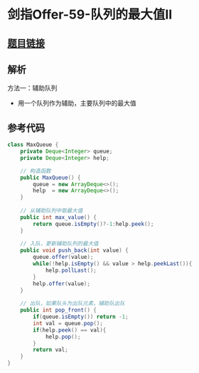 # 剑指Offer-59-队列的最大值II

## [题目链接](https://leetcode-cn.com/problems/dui-lie-de-zui-da-zhi-lcof/)

## 解析
方法一：辅助队列
- 用一个队列作为辅助，主要队列中的最大值

## 参考代码
```Java
class MaxQueue {
    private Deque<Integer> queue;
    private Deque<Integer> help;

    // 构造函数
    public MaxQueue() {
        queue = new ArrayDeque<>();
        help  = new ArrayDeque<>(); 
    }
    
    // 从辅助队列中取最大值
    public int max_value() {
        return queue.isEmpty()?-1:help.peek();
    }
    
    // 入队，更新辅助队列的最大值
    public void push_back(int value) {
        queue.offer(value);
        while(!help.isEmpty() && value > help.peekLast()){
            help.pollLast();
        }
        help.offer(value);
    }
    
    // 出队，如果队头为出队元素，辅助队出队
    public int pop_front() {
        if(queue.isEmpty()) return -1;
        int val = queue.pop();
        if(help.peek() == val){
            help.pop();
        }
        return val;
    }
}

```